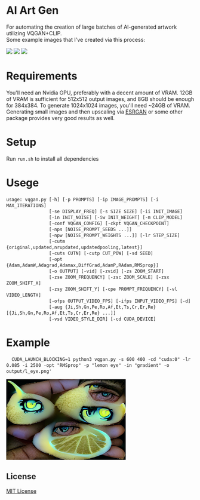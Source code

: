 # AI Art Gen
For automating the creation of large batches of AI-generated artwork utilizing VQGAN+CLIP.  
Some example images that I've created via this process:  

<img src="e1.png" width="320">
<img src="e2.png" width="320">
<img src="e3.png" width="320">

# Requirements

You'll need an Nvidia GPU, preferably with a decent amount of VRAM. 12GB of VRAM is sufficient for 512x512 output images, and 8GB should be enough for 384x384. To generate 1024x1024 images, you'll need ~24GB of VRAM. Generating small images and then upscaling via [ESRGAN](https://github.com/xinntao/Real-ESRGAN) or some other package provides very good results as well.

# Setup

Run `run.sh` to install all dependencies

# Usege

```
usage: vqgan.py [-h] [-p PROMPTS] [-ip IMAGE_PROMPTS] [-i MAX_ITERATIONS]
                [-se DISPLAY_FREQ] [-s SIZE SIZE] [-ii INIT_IMAGE]
                [-in INIT_NOISE] [-iw INIT_WEIGHT] [-m CLIP_MODEL]
                [-conf VQGAN_CONFIG] [-ckpt VQGAN_CHECKPOINT]
                [-nps [NOISE_PROMPT_SEEDS ...]]
                [-npw [NOISE_PROMPT_WEIGHTS ...]] [-lr STEP_SIZE]
                [-cutm {original,updated,nrupdated,updatedpooling,latest}]
                [-cuts CUTN] [-cutp CUT_POW] [-sd SEED]
                [-opt {Adam,AdamW,Adagrad,Adamax,DiffGrad,AdamP,RAdam,RMSprop}]
                [-o OUTPUT] [-vid] [-zvid] [-zs ZOOM_START]
                [-zse ZOOM_FREQUENCY] [-zsc ZOOM_SCALE] [-zsx ZOOM_SHIFT_X]
                [-zsy ZOOM_SHIFT_Y] [-cpe PROMPT_FREQUENCY] [-vl VIDEO_LENGTH]
                [-ofps OUTPUT_VIDEO_FPS] [-ifps INPUT_VIDEO_FPS] [-d]
                [-aug {Ji,Sh,Gn,Pe,Ro,Af,Et,Ts,Cr,Er,Re} [{Ji,Sh,Gn,Pe,Ro,Af,Et,Ts,Cr,Er,Re} ...]]
                [-vsd VIDEO_STYLE_DIR] [-cd CUDA_DEVICE]
```

# Example
```
  CUDA_LAUNCH_BLOCKING=1 python3 vqgan.py -s 600 400 -cd "cuda:0" -lr 0.085 -i 2500 -opt "RMSprop" -p "lemon eye" -in "gradient" -o output/l_eye.png'
```
<img src="l_eye.png" width="320">

## License
[MIT License](http://en.wikipedia.org/wiki/MIT_License)
